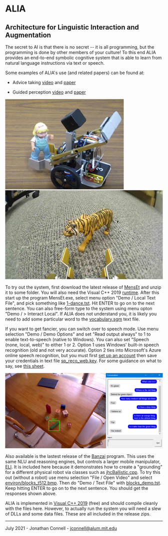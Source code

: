 # ALIA
## Architecture for Linguistic Interaction and Augmentation

The secret to AI is that there is no secret -- it is all programming, but the programming is done by other members of your culture! To this end ALIA provides an end-to-end symbolic cognitive system that is able to learn from natural language instructions via text or speech. 

Some examples of ALIA's use (and related papers) can be found at:

* Advice taking [video](https://youtu.be/EjzdjWy3SKM) and [paper](https://arxiv.org/abs/1911.09782)

* Guided perception [video](https://youtu.be/jZT1muSBjoc) and [paper](https://arxiv.org/abs/1911.11620)

![MensEt advice taking](grab_Mary.jpg) ![MensEt guided perception](tiger.jpg)

To try out the system, first download the latest release of [MensEt](https://github.com/jconnell11/ALIA/releases/download/v3.80/MensEt_v450.zip) and unzip it to some folder. You will also need the Visual C++ 2019 [runtime](https://aka.ms/vs/16/release/vc_redist.x64.exe). After this start up the program MensEt.exe, select menu option "Demo / Local Text File", and pick something like [1-dance.tst](robot/MensEt/test/1-dance.tst). Hit ENTER to go on to the next sentence. You can also free-form type to the system using menu opton "Demo / > Interact Local". If ALIA does not understand you, it is likely you need to add some particular word to the [vocabulary.sgm](robot/MensEt/language/vocabulary.sgm) text file.

If you want to get fancier, you can switch over to speech mode. Use menu selection "Demo / Demo Options" and set "Read output always" to 1 to enable text-to-speech (native to Windows). You can also set "Speech (none, local, web)" to either 1 or 2. Option 1 uses Windows' built-in speech recognition (old and not very accurate). Option 2 ties into Microsoft's Azure online speech recognition, but you must first [set up an account](https://ms.portal.azure.com/#create/Microsoft.CognitiveServicesSpeechServices) then save your credentials in text file [sp_reco_web.key](robot/MensEt/sp_reco_web.key). For some guidance on what to say, see [this sheet](robot/MensEt/Robot_Dialog.pdf).

![Banzai blocks demo](blocks_demo.bmp)

Also available is the lastest release of the [Banzai](https://github.com/jconnell11/ALIA/releases/download/v3.80/Banzai_v450.zip) program. This uses the same NLU and reasoning engines, but controls a larger mobile manipulator, [ELI](robot/Banzai/ELI_robot.jpg). It is included here because it demonstrates how to create a "grounding" for a different physical robot via classes such as [jhcBallistic.cpp](robot/common/Grounding/jhcBallistic.cpp). 
To try this out (without a robot) use menu selection "File / Open Video" and select [environ/blocks_t512.bmp](robot/Banzai/environ/blocks_t512.bmp). Then do "Demo / Text File" with [blocks_demo.tst](robot/Banzai/test/blocks_demo.tst). Keep hitting ENTER to go on to the next sentence. You should get the responses shown above.

ALIA is implemented in [Visual C++ 2019](https://visualstudio.microsoft.com/thank-you-downloading-visual-studio/?sku=Community&rel=16) (free) and should compile cleanly with the files here. However, to actually run the system you will need a slew of DLLs and some data files. These are all included in the release zips. 

---

July 2021 - Jonathan Connell - jconnell@alum.mit.edu



